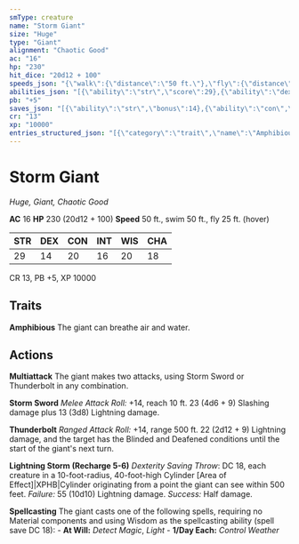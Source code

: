 ```yaml
---
smType: creature
name: "Storm Giant"
size: "Huge"
type: "Giant"
alignment: "Chaotic Good"
ac: "16"
hp: "230"
hit_dice: "20d12 + 100"
speeds_json: "{\"walk\":{\"distance\":\"50 ft.\"},\"fly\":{\"distance\":\"25 ft.\",\"hover\":true},\"swim\":{\"distance\":\"50 ft.\"}}"
abilities_json: "[{\"ability\":\"str\",\"score\":29},{\"ability\":\"dex\",\"score\":14},{\"ability\":\"con\",\"score\":20},{\"ability\":\"int\",\"score\":16},{\"ability\":\"wis\",\"score\":20},{\"ability\":\"cha\",\"score\":18}]"
pb: "+5"
saves_json: "[{\"ability\":\"str\",\"bonus\":14},{\"ability\":\"con\",\"bonus\":10},{\"ability\":\"wis\",\"bonus\":10},{\"ability\":\"cha\",\"bonus\":9}]"
cr: "13"
xp: "10000"
entries_structured_json: "[{\"category\":\"trait\",\"name\":\"Amphibious\",\"text\":\"The giant can breathe air and water.\"},{\"category\":\"action\",\"name\":\"Multiattack\",\"text\":\"The giant makes two attacks, using Storm Sword or Thunderbolt in any combination.\"},{\"category\":\"action\",\"name\":\"Storm Sword\",\"text\":\"*Melee Attack Roll:* +14, reach 10 ft. 23 (4d6 + 9) Slashing damage plus 13 (3d8) Lightning damage.\"},{\"category\":\"action\",\"name\":\"Thunderbolt\",\"text\":\"*Ranged Attack Roll:* +14, range 500 ft. 22 (2d12 + 9) Lightning damage, and the target has the Blinded and Deafened conditions until the start of the giant's next turn.\"},{\"category\":\"action\",\"name\":\"Lightning Storm (Recharge 5-6)\",\"text\":\"*Dexterity Saving Throw*: DC 18, each creature in a 10-foot-radius, 40-foot-high Cylinder [Area of Effect]|XPHB|Cylinder originating from a point the giant can see within 500 feet. *Failure:*  55 (10d10) Lightning damage. *Success:*  Half damage.\"},{\"category\":\"action\",\"name\":\"Spellcasting\",\"text\":\"The giant casts one of the following spells, requiring no Material components and using Wisdom as the spellcasting ability (spell save DC 18): - **At Will:** *Detect Magic*, *Light* - **1/Day Each:** *Control Weather*\"}]"
---
```


# Storm Giant
*Huge, Giant, Chaotic Good*

**AC** 16
**HP** 230 (20d12 + 100)
**Speed** 50 ft., swim 50 ft., fly 25 ft. (hover)

| STR | DEX | CON | INT | WIS | CHA |
| --- | --- | --- | --- | --- | --- |
| 29 | 14 | 20 | 16 | 20 | 18 |

CR 13, PB +5, XP 10000

## Traits

**Amphibious**
The giant can breathe air and water.

## Actions

**Multiattack**
The giant makes two attacks, using Storm Sword or Thunderbolt in any combination.

**Storm Sword**
*Melee Attack Roll:* +14, reach 10 ft. 23 (4d6 + 9) Slashing damage plus 13 (3d8) Lightning damage.

**Thunderbolt**
*Ranged Attack Roll:* +14, range 500 ft. 22 (2d12 + 9) Lightning damage, and the target has the Blinded and Deafened conditions until the start of the giant's next turn.

**Lightning Storm (Recharge 5-6)**
*Dexterity Saving Throw*: DC 18, each creature in a 10-foot-radius, 40-foot-high Cylinder [Area of Effect]|XPHB|Cylinder originating from a point the giant can see within 500 feet. *Failure:*  55 (10d10) Lightning damage. *Success:*  Half damage.

**Spellcasting**
The giant casts one of the following spells, requiring no Material components and using Wisdom as the spellcasting ability (spell save DC 18): - **At Will:** *Detect Magic*, *Light* - **1/Day Each:** *Control Weather*
